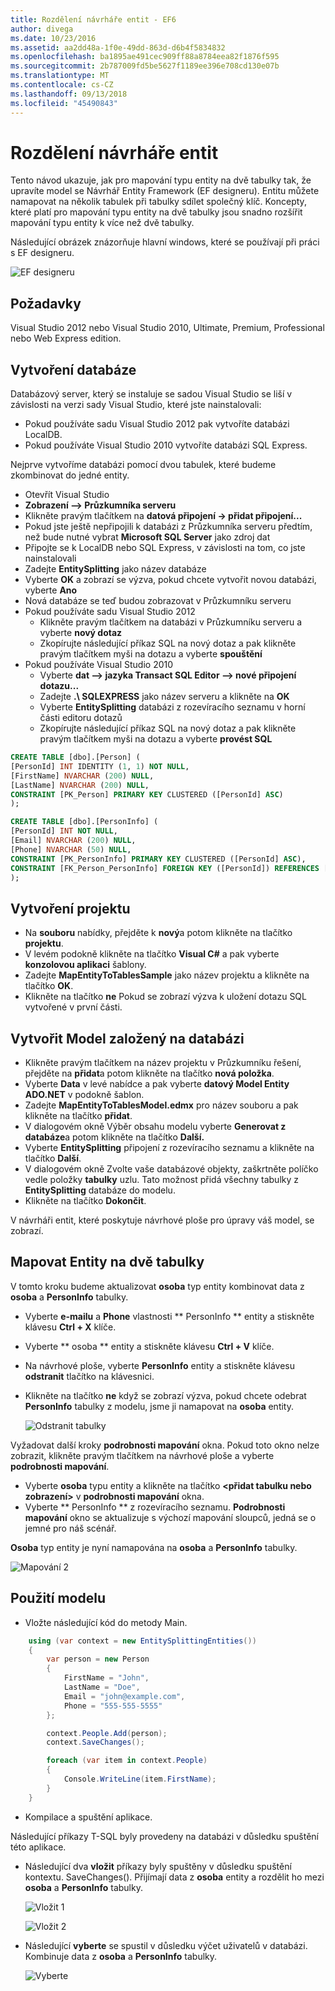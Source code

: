```yaml
---
title: Rozdělení návrháře entit - EF6
author: divega
ms.date: 10/23/2016
ms.assetid: aa2dd48a-1f0e-49dd-863d-d6b4f5834832
ms.openlocfilehash: ba1895ae491cec909ff88a8784eea82f1876f595
ms.sourcegitcommit: 2b787009fd5be5627f1189ee396e708cd130e07b
ms.translationtype: MT
ms.contentlocale: cs-CZ
ms.lasthandoff: 09/13/2018
ms.locfileid: "45490843"
---
```

# <a name="designer-entity-splitting"></a>Rozdělení návrháře entit
Tento návod ukazuje, jak pro mapování typu entity na dvě tabulky tak, že upravíte model se Návrhář Entity Framework (EF designeru). Entitu můžete namapovat na několik tabulek při tabulky sdílet společný klíč. Koncepty, které platí pro mapování typu entity na dvě tabulky jsou snadno rozšířit mapování typu entity k více než dvě tabulky.

Následující obrázek znázorňuje hlavní windows, které se používají při práci s EF designeru.

![EF designeru](~/ef6/media/efdesigner.png)

## <a name="prerequisites"></a>Požadavky

Visual Studio 2012 nebo Visual Studio 2010, Ultimate, Premium, Professional nebo Web Express edition.

## <a name="create-the-database"></a>Vytvoření databáze

Databázový server, který se instaluje se sadou Visual Studio se liší v závislosti na verzi sady Visual Studio, které jste nainstalovali:

-   Pokud používáte sadu Visual Studio 2012 pak vytvoříte databázi LocalDB.
-   Pokud používáte Visual Studio 2010 vytvoříte databázi SQL Express.

Nejprve vytvoříme databázi pomocí dvou tabulek, které budeme zkombinovat do jedné entity.

-   Otevřít Visual Studio
-   **Zobrazení –&gt; Průzkumníka serveru**
-   Klikněte pravým tlačítkem na **datová připojení -&gt; přidat připojení...**
-   Pokud jste ještě nepřipojili k databázi z Průzkumníka serveru předtím, než bude nutné vybrat **Microsoft SQL Server** jako zdroj dat
-   Připojte se k LocalDB nebo SQL Express, v závislosti na tom, co jste nainstalovali
-   Zadejte **EntitySplitting** jako název databáze
-   Vyberte **OK** a zobrazí se výzva, pokud chcete vytvořit novou databázi, vyberte **Ano**
-   Nová databáze se teď budou zobrazovat v Průzkumníku serveru
-   Pokud používáte sadu Visual Studio 2012
    -   Klikněte pravým tlačítkem na databázi v Průzkumníku serveru a vyberte **nový dotaz**
    -   Zkopírujte následující příkaz SQL na nový dotaz a pak klikněte pravým tlačítkem myši na dotazu a vyberte **spouštění**
-   Pokud používáte Visual Studio 2010
    -   Vyberte **dat –&gt; jazyka Transact SQL Editor –&gt; nové připojení dotazu...**
    -   Zadejte **.\\ SQLEXPRESS** jako název serveru a klikněte na **OK**
    -   Vyberte **EntitySplitting** databázi z rozevíracího seznamu v horní části editoru dotazů
    -   Zkopírujte následující příkaz SQL na nový dotaz a pak klikněte pravým tlačítkem myši na dotazu a vyberte **provést SQL**

``` SQL
CREATE TABLE [dbo].[Person] (
[PersonId] INT IDENTITY (1, 1) NOT NULL,
[FirstName] NVARCHAR (200) NULL,
[LastName] NVARCHAR (200) NULL,
CONSTRAINT [PK_Person] PRIMARY KEY CLUSTERED ([PersonId] ASC)
);

CREATE TABLE [dbo].[PersonInfo] (
[PersonId] INT NOT NULL,
[Email] NVARCHAR (200) NULL,
[Phone] NVARCHAR (50) NULL,
CONSTRAINT [PK_PersonInfo] PRIMARY KEY CLUSTERED ([PersonId] ASC),
CONSTRAINT [FK_Person_PersonInfo] FOREIGN KEY ([PersonId]) REFERENCES [dbo].[Person] ([PersonId]) ON DELETE CASCADE
);
```

## <a name="create-the-project"></a>Vytvoření projektu

-   Na **souboru** nabídky, přejděte k **nový**a potom klikněte na tlačítko **projektu**.
-   V levém podokně klikněte na tlačítko **Visual C\#** a pak vyberte **konzolovou aplikaci** šablony.
-   Zadejte **MapEntityToTablesSample** jako název projektu a klikněte na tlačítko **OK**.
-   Klikněte na tlačítko **ne** Pokud se zobrazí výzva k uložení dotazu SQL vytvořené v první části.

## <a name="create-a-model-based-on-the-database"></a>Vytvořit Model založený na databázi

-   Klikněte pravým tlačítkem na název projektu v Průzkumníku řešení, přejděte na **přidat**a potom klikněte na tlačítko **nová položka**.
-   Vyberte **Data** v levé nabídce a pak vyberte **datový Model Entity ADO.NET** v podokně šablon.
-   Zadejte **MapEntityToTablesModel.edmx** pro název souboru a pak klikněte na tlačítko **přidat**.
-   V dialogovém okně Výběr obsahu modelu vyberte **Generovat z databáze**a potom klikněte na tlačítko **Další.**
-   Vyberte **EntitySplitting** připojení z rozevíracího seznamu a klikněte na tlačítko **Další**.
-   V dialogovém okně Zvolte vaše databázové objekty, zaškrtněte políčko vedle položky **tabulky** uzlu.
    Tato možnost přidá všechny tabulky z **EntitySplitting** databáze do modelu.
-   Klikněte na tlačítko **Dokončit**.

V návrháři entit, které poskytuje návrhové ploše pro úpravy váš model, se zobrazí.

## <a name="map-an-entity-to-two-tables"></a>Mapovat Entity na dvě tabulky

V tomto kroku budeme aktualizovat **osoba** typ entity kombinovat data z **osoba** a **PersonInfo** tabulky.

-   Vyberte **e-mailu** a **Phone** vlastnosti ** PersonInfo ** entity a stiskněte klávesu **Ctrl + X** klíče.
-   Vyberte ** osoba ** entity a stiskněte klávesu **Ctrl + V** klíče.
-   Na návrhové ploše, vyberte **PersonInfo** entity a stiskněte klávesu **odstranit** tlačítko na klávesnici.
-   Klikněte na tlačítko **ne** když se zobrazí výzva, pokud chcete odebrat **PersonInfo** tabulky z modelu, jsme ji namapovat na **osoba** entity.

    ![Odstranit tabulky](~/ef6/media/deletetables.png)

Vyžadovat další kroky **podrobnosti mapování** okna. Pokud toto okno nelze zobrazit, klikněte pravým tlačítkem na návrhové ploše a vyberte **podrobnosti mapování**.

-   Vyberte **osoba** typu entity a klikněte na tlačítko **&lt;přidat tabulku nebo zobrazení&gt;** v **podrobnosti mapování** okna.
-   Vyberte ** PersonInfo ** z rozevíracího seznamu.
    **Podrobnosti mapování** okno se aktualizuje s výchozí mapování sloupců, jedná se o jemné pro náš scénář.

**Osoba** typ entity je nyní namapována na **osoba** a **PersonInfo** tabulky.

![Mapování 2](~/ef6/media/mapping2.png)

## <a name="use-the-model"></a>Použití modelu

-   Vložte následující kód do metody Main.

``` csharp
    using (var context = new EntitySplittingEntities())
    {
        var person = new Person
        {
            FirstName = "John",
            LastName = "Doe",
            Email = "john@example.com",
            Phone = "555-555-5555"
        };

        context.People.Add(person);
        context.SaveChanges();

        foreach (var item in context.People)
        {
            Console.WriteLine(item.FirstName);
        }
    }
```

-   Kompilace a spuštění aplikace.

Následující příkazy T-SQL byly provedeny na databázi v důsledku spuštění této aplikace. 

-   Následující dva **vložit** příkazy byly spuštěny v důsledku spuštění kontextu. SaveChanges(). Přijímají data z **osoba** entity a rozdělit ho mezi **osoba** a **PersonInfo** tabulky.

    ![Vložit 1](~/ef6/media/insert1.png)

    ![Vložit 2](~/ef6/media/insert2.png)
-   Následující **vyberte** se spustil v důsledku výčet uživatelů v databázi. Kombinuje data z **osoba** a **PersonInfo** tabulky.

    ![Vyberte](~/ef6/media/select.png)
